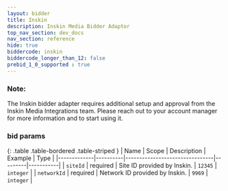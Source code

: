 ```yaml
---
layout: bidder
title: Inskin
description: Inskin Media Bidder Adaptor
top_nav_section: dev_docs
nav_section: reference
hide: true
biddercode: inskin
biddercode_longer_than_12: false
prebid_1_0_supported : true
---
```


### Note:
The Inskin bidder adapter requires additional setup and approval from the Inskin Media Integrations team. Please reach out to your account manager for more information and to start using it.

### bid params

{: .table .table-bordered .table-striped }
| Name        | Scope    | Description                    | Example | Type      |
|-------------|----------|--------------------------------|---------|-----------|
| `siteId`    | required | Site ID provided by Inskin.    | `12345` | `integer` |
| `networkId` | required | Network ID provided by Inskin. | `9969`  | `integer` |
